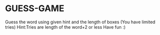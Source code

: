 # GUESS-GAME
Guess the word using given hint and the length of boxes (You have limited tries)
Hint:Tries are length of the word+2 or less
Have fun :)
